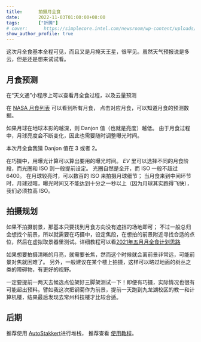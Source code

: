 ```yaml
---
title:      拍摄月全食
date:       2022-11-03T01:00:00+08:00
tags:       ["折腾"]
# cover:      https://simplecore.intel.com/newsroom/wp-content/uploads/sites/11/2020/12/oneapi-2x1-1.jpg
show_author_profile: true
---
```


这次月全食基本全程可见，而且又是月掩天王星，很罕见。虽然天气预报说是多云，但是还是想来试试看。

## 月食预测

在“天文通”小程序上可以查看月全食过程，以及云量预测

在 [NASA 月食列表](https://eclipse.gsfc.nasa.gov/LEdecade/LEdecade2021.html) 可以看到所有月食，
点击对应月食，可以知道月食的预测数据。

如果月球在地球本影的越深，则 Danjon 值（也就是亮度）越低。
由于月食过程中，月球亮度会不断变化，因此也需要随时调整曝光时间。

本次月全食我猜 Danjon 值在 3 或者 2。

在巧摄中，用曝光计算可以算出要用的曝光时间。
*EV* 里可以选择不同的月食阶段，而光圈和 ISO 则一般提前设定。
光圈自然是全开，而 ISO 一般不超过 6400。
在月球较亮时，可以数百的 ISO 来拍摄月球细节；
当月食来到中间环节时，月球过暗，曝光时间又不能达到十分之一秒以上（因为月球其实跑得飞快），我们必须拉高 ISO。

## 拍摄规划

如果不拍摄前景，那基本只要找到月食方向没有遮挡的场地即可；
不过一般总归会想找个前景，所以就需要在巧摄中，设定焦段，在想拍的前景附近寻找合适的点位，然后在虚拟取景器里测试。详细教程可以看[2021年五月月全食计划思路](https://www.bilibili.com/video/BV1Y44y1r7v5/)

如果想要拍摄清晰的月亮，就需要长焦，然而这个时候就会离前景非常远，可能前景对焦就困难了。
另外，一般建议在某个楼上拍摄，这样可以略过地面的树丛之类的障碍物，有更好的视野。

一定要提前一两天去候选点位架好三脚架测试一下！即便有巧摄，实际情况也很有可能超出预料。譬如我这次把钢菊作为前景，提前一天跑到九龙湖校区的教一和计算机楼，结果最后发现去常州科技楼才比较合适。

## 后期

推荐使用 [AutoStakkert](https://www.autostakkert.com/wp/download/)进行堆栈，
推荐查看 [使用教程](https://nightskypix.com/how-to-stack-images-of-the-moon/)。

